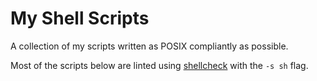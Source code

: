 # My Shell Scripts
A collection of my scripts written as POSIX compliantly as possible.

Most of the scripts below are linted using [shellcheck](https://github.com/koalaman/shellcheck) with the `-s sh` flag.
